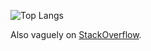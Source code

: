 
![Top Langs](https://github-readme-stats.vercel.app/api/top-langs/?username=bolinocroustibat&langs_count=12&layout=compact&hide=html&theme=dracula)

<!--
![My GitHub stats](https://github-readme-stats.vercel.app/api?username=bolinocroustibat&show_icons=true&theme=dracula)
[![Top Langs](https://github-readme-stats.vercel.app/api/top-langs/?username=anuraghazra)](https://github.com/anuraghazra/github-readme-stats)
-->

Also vaguely on <a href="https://stackoverflow.com/users/4417586/bolino">StackOverflow</a>.
